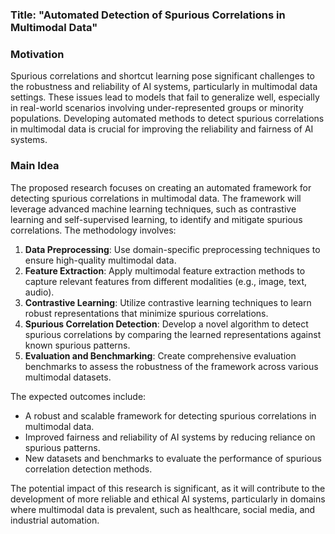 ### Title: "Automated Detection of Spurious Correlations in Multimodal Data"

### Motivation
Spurious correlations and shortcut learning pose significant challenges to the robustness and reliability of AI systems, particularly in multimodal data settings. These issues lead to models that fail to generalize well, especially in real-world scenarios involving under-represented groups or minority populations. Developing automated methods to detect spurious correlations in multimodal data is crucial for improving the reliability and fairness of AI systems.

### Main Idea
The proposed research focuses on creating an automated framework for detecting spurious correlations in multimodal data. The framework will leverage advanced machine learning techniques, such as contrastive learning and self-supervised learning, to identify and mitigate spurious correlations. The methodology involves:

1. **Data Preprocessing**: Use domain-specific preprocessing techniques to ensure high-quality multimodal data.
2. **Feature Extraction**: Apply multimodal feature extraction methods to capture relevant features from different modalities (e.g., image, text, audio).
3. **Contrastive Learning**: Utilize contrastive learning techniques to learn robust representations that minimize spurious correlations.
4. **Spurious Correlation Detection**: Develop a novel algorithm to detect spurious correlations by comparing the learned representations against known spurious patterns.
5. **Evaluation and Benchmarking**: Create comprehensive evaluation benchmarks to assess the robustness of the framework across various multimodal datasets.

The expected outcomes include:

- A robust and scalable framework for detecting spurious correlations in multimodal data.
- Improved fairness and reliability of AI systems by reducing reliance on spurious patterns.
- New datasets and benchmarks to evaluate the performance of spurious correlation detection methods.

The potential impact of this research is significant, as it will contribute to the development of more reliable and ethical AI systems, particularly in domains where multimodal data is prevalent, such as healthcare, social media, and industrial automation.
